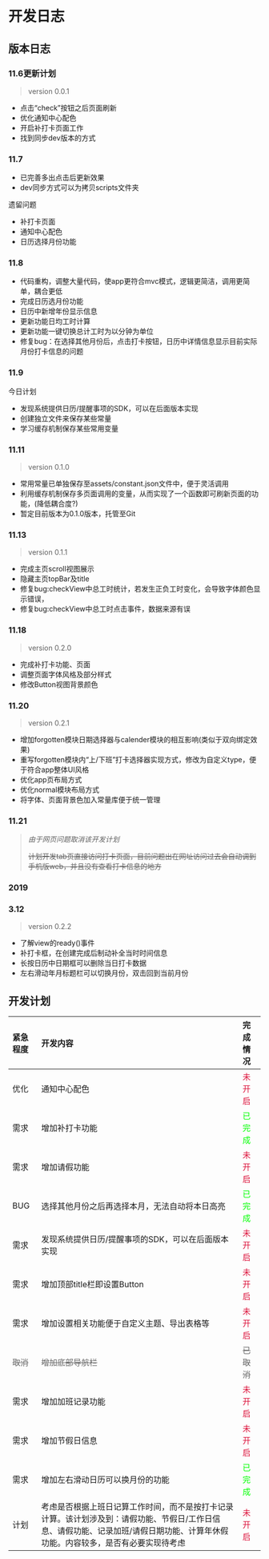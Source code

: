 # 开发日志

## 版本日志

### 11.6更新计划

>version 0.0.1

- 点击“check”按钮之后页面刷新
- 优化通知中心配色
- 开启补打卡页面工作
- 找到同步dev版本的方式

### 11.7

- 已完善多出点击后更新效果
- dev同步方式可以为拷贝scripts文件夹

遗留问题

- 补打卡页面
- 通知中心配色
- 日历选择月份功能
  
### 11.8

- 代码重构，调整大量代码，使app更符合mvc模式，逻辑更简洁，调用更简单，耦合更低
- 完成日历选月份功能
- 日历中新增年份显示信息
- 更新功能日均工时计算
- 更新功能一键切换总计工时为以分钟为单位
- 修复bug：在选择其他月份后，点击打卡按钮，日历中详情信息显示目前实际月份打卡信息的问题

### 11.9

今日计划

- 发现系统提供日历/提醒事项的SDK，可以在后面版本实现
- 创建独立文件来保存某些常量
- 学习缓存机制保存某些常用变量

### 11.11

>version 0.1.0

- 常用常量已单独保存至assets/constant.json文件中，便于灵活调用
- 利用缓存机制保存多页面调用的变量，从而实现了一个函数即可刷新页面的功能，(降低耦合度?)
- 暂定目前版本为0.1.0版本，托管至Git

### 11.13

>version 0.1.1

- 完成主页scroll视图展示
- 隐藏主页topBar及title
- 修复bug:checkView中总工时统计，若发生正负工时变化，会导致字体颜色显示错误，
- 修复bug:checkView中总工时点击事件，数据来源有误

### 11.18

>version 0.2.0

- 完成补打卡功能、页面
- 调整页面字体风格及部分样式
- 修改Button视图背景颜色

### 11.20

>version 0.2.1

- 增加forgotten模块日期选择器与calender模块的相互影响(类似于双向绑定效果)
- 重写forgotten模块内“上/下班”打卡选择器实现方式，修改为自定义type，便于符合app整体UI风格
- 优化app页布局方式
- 优化normal模块布局方式
- 将字体、页面背景色加入常量库便于统一管理

### 11.21

> *由于网页问题取消该开发计划*
>
> ~~计划开发tab页直接访问打卡页面，目前问题出在网址访问过去会自动调到手机版web，并且没有查看打卡信息的地方~~

### 2019

### 3.12

>version 0.2.2

- 了解view的ready()事件
- 补打卡框，在创建完成后制动补全当时时间信息
- 长按日历中日期框可以删除当日打卡数据
- 左右滑动年月标题栏可以切换月份，双击回到当前月份

## 开发计划

| 紧急程度 | 开发内容 | 完成情况 |
| :------ | :------ | :------ |
| 优化 | 通知中心配色 | <font color=Crimson>未开启</font> |
| 需求 | 增加补打卡功能 | <font color=Lime>已完成</font> |
| 需求 | 增加请假功能 | <font color=Crimson>未开启</font> |
| BUG | 选择其他月份之后再选择本月，无法自动将本日高亮 | <font color=Lime>已完成</font> |
| 需求 | 发现系统提供日历/提醒事项的SDK，可以在后面版本实现 | <font color=Crimson>未开启</font> |
| 需求 |增加顶部title栏即设置Button| <font color=Crimson>未开启</font> |
| 需求 |增加设置相关功能便于自定义主题、导出表格等| <font color=Crimson>未开启</font> |
| <font color=DimGray>~~取消~~</font> |<font color=DimGray>~~增加底部导航栏~~</font>| <font color=DimGray>~~已取消~~</font> |
| 需求 |增加加班记录功能| <font color=Crimson>未开启</font> |
| 需求 |增加节假日信息| <font color=Crimson>未开启</font> |
| 需求 |增加左右滑动日历可以换月份的功能| <font color=Lime>已完成</font> |
| 计划 |考虑是否根据上班日记算工作时间，而不是按打卡记录计算。该计划涉及到：请假功能、节假日/工作日信息、请假功能、记录加班/请假日期功能、计算年休假功能。内容较多，是否有必要实现待考虑| <font color=Crimson>未开启</font> |